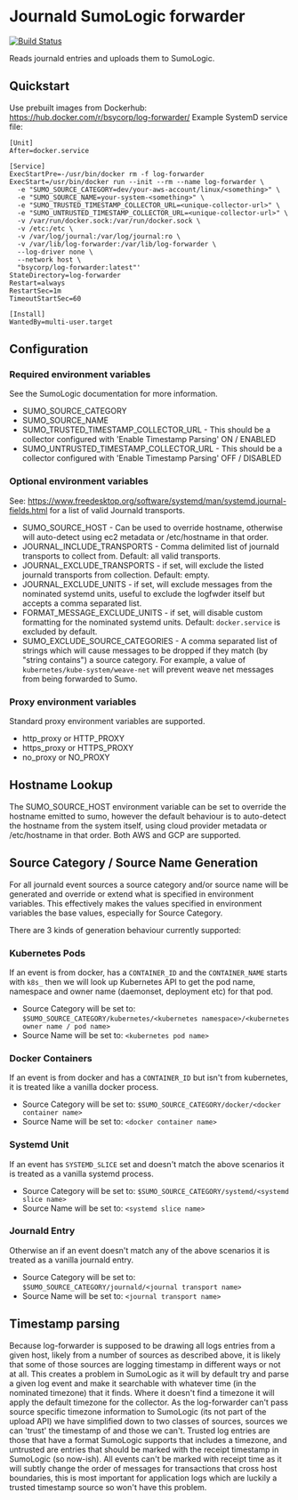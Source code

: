 # Journald SumoLogic forwarder

[![Build Status](https://travis-ci.org/bsycorp/log-forwarder.svg?branch=master)](https://travis-ci.org/bsycorp/log-forwarder)

Reads journald entries and uploads them to SumoLogic.

## Quickstart

Use prebuilt images from Dockerhub: https://hub.docker.com/r/bsycorp/log-forwarder/
Example SystemD service file:

```
[Unit]
After=docker.service

[Service]
ExecStartPre=-/usr/bin/docker rm -f log-forwarder
ExecStart=/usr/bin/docker run --init --rm --name log-forwarder \
  -e "SUMO_SOURCE_CATEGORY=dev/your-aws-account/linux/<something>" \
  -e "SUMO_SOURCE_NAME=your-system-<something>" \
  -e "SUMO_TRUSTED_TIMESTAMP_COLLECTOR_URL=<unique-collector-url>" \
  -e "SUMO_UNTRUSTED_TIMESTAMP_COLLECTOR_URL=<unique-collector-url>" \
  -v /var/run/docker.sock:/var/run/docker.sock \
  -v /etc:/etc \
  -v /var/log/journal:/var/log/journal:ro \
  -v /var/lib/log-forwarder:/var/lib/log-forwarder \
  --log-driver none \
  --network host \
  "bsycorp/log-forwarder:latest"'
StateDirectory=log-forwarder
Restart=always
RestartSec=1m
TimeoutStartSec=60

[Install]
WantedBy=multi-user.target
```

## Configuration

### Required environment variables

See the SumoLogic documentation for more information.

* SUMO_SOURCE_CATEGORY
* SUMO_SOURCE_NAME
* SUMO_TRUSTED_TIMESTAMP_COLLECTOR_URL - This should be a collector configured with 'Enable Timestamp Parsing' ON / ENABLED
* SUMO_UNTRUSTED_TIMESTAMP_COLLECTOR_URL - This should be a collector configured with 'Enable Timestamp Parsing' OFF / DISABLED

### Optional environment variables

See: https://www.freedesktop.org/software/systemd/man/systemd.journal-fields.html
for a list of valid Journald transports.

* SUMO_SOURCE_HOST - Can be used to override hostname, otherwise will auto-detect using ec2 metadata or /etc/hostname in that order.
* JOURNAL_INCLUDE_TRANSPORTS - Comma delimited list of journald
  transports to collect from. Default: all valid transports.
* JOURNAL_EXCLUDE_TRANSPORTS - if set, will exclude the listed
  journald transports from collection. Default: empty.
* JOURNAL_EXCLUDE_UNITS - if set, will exclude messages from the nominated systemd units, useful to exclude the logfwder itself but accepts a comma separated list.
* FORMAT_MESSAGE_EXCLUDE_UNITS - if set, will disable custom formatting for the nominated systemd units. Default: `docker.service` is excluded by default.
* SUMO_EXCLUDE_SOURCE_CATEGORIES - A comma separated list of strings which will cause messages to be dropped if they match (by "string contains") a source 
  category.  For example, a value of `kubernetes/kube-system/weave-net` will prevent weave net messages from being forwarded to Sumo.


### Proxy environment variables

Standard proxy environment variables are supported.

* http_proxy or HTTP_PROXY
* https_proxy or HTTPS_PROXY
* no_proxy or NO_PROXY

## Hostname Lookup

The SUMO_SOURCE_HOST environment variable can be set to override the
hostname emitted to sumo, however the default behaviour is to
auto-detect the hostname from the system itself, using cloud provider metadata or
/etc/hostname in that order. Both AWS and GCP are supported.

## Source Category / Source Name Generation

For all journald event sources a source category and/or source name
will be generated and override or extend what is specified in
environment variables. This effectively makes the values specified in
environment variables the base values, especially for Source Category.

There are 3 kinds of generation behaviour currently supported:

### Kubernetes Pods

If an event is from docker, has a `CONTAINER_ID` and the
`CONTAINER_NAME` starts with `k8s_` then we will look up Kubernetes
API to get the pod name, namespace and owner name (daemonset,
deployment etc) for that pod.

* Source Category will be set to: `$SUMO_SOURCE_CATEGORY/kubernetes/<kubernetes namespace>/<kubernetes owner name / pod name>`
* Source Name will be set to: `<kubernetes pod name>`

### Docker Containers

If an event is from docker and has a `CONTAINER_ID` but isn't from
kubernetes, it is treated like a vanilla docker process.

* Source Category will be set to: `$SUMO_SOURCE_CATEGORY/docker/<docker container name>`
* Source Name will be set to: `<docker container name>`

### Systemd Unit

If an event has `SYSTEMD_SLICE` set and doesn't match the above
scenarios it is treated as a vanilla systemd process.

* Source Category will be set to: `$SUMO_SOURCE_CATEGORY/systemd/<systemd slice name>`
* Source Name will be set to: `<systemd slice name>`

### Journald Entry

Otherwise an if an event doesn't match any of the above scenarios it
is treated as a vanilla journald entry.

* Source Category will be set to: `$SUMO_SOURCE_CATEGORY/journald/<journal transport name> `
* Source Name will be set to: `<journal transport name>`

## Timestamp parsing

Because log-forwarder is supposed to be drawing all logs entries from a given host, likely from a number of sources as described above, it is likely that some of those sources are logging timestamp in different ways or not at all.  This creates a problem in SumoLogic as it will by default try and parse a given log event and make it searchable with whatever time (in the nominated timezone) that it finds. Where it doesn't find a timezone it will apply the default timezone for the collector.  As the log-forwarder can't pass source specific timezone information to SumoLogic (its not part of the upload
API) we have simplified down to two classes of sources, sources we can 'trust' the timestamp of and those we can't.  Trusted log entries are those that have a format SumoLogic supports that includes a timezone, and untrusted are entries that should be marked with the receipt timestamp in SumoLogic (so now-ish).  All events can't be marked with receipt time as it will subtly change the order of messages for transactions that cross host boundaries, this is most important for application logs which are luckily a trusted timestamp source so won't have this problem.


